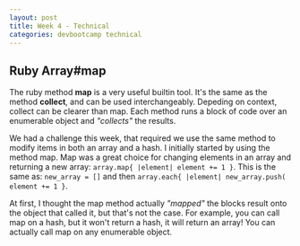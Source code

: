 ```yaml
---
layout: post
title: Week 4 - Technical
categories: devbootcamp technical
---
```



Ruby Array#map
--------------
The ruby method **map** is a very useful builtin tool. It's the same as the method **collect**, and can be used interchangeably. Depeding on context, collect can be clearer than map. Each method runs a block of code over an enumerable object and *"collects"* the results.

We had a challenge this week, that required we use the same method to modify items in both an array and a hash. I initially started by using the method map. Map was a great choice for changing elements in an array and returning a new array: `array.map{ |element| element += 1 }`. This is the same as: `new_array = []` and then `array.each{ |element| new_array.push( element += 1 }`.

At first, I thought the map method actually *"mapped"* the blocks result onto the object that called it, but that's not the case. For example, you can call map on a hash, but it won't return a hash, it will return an array! You can actually call map on any enumerable object.
